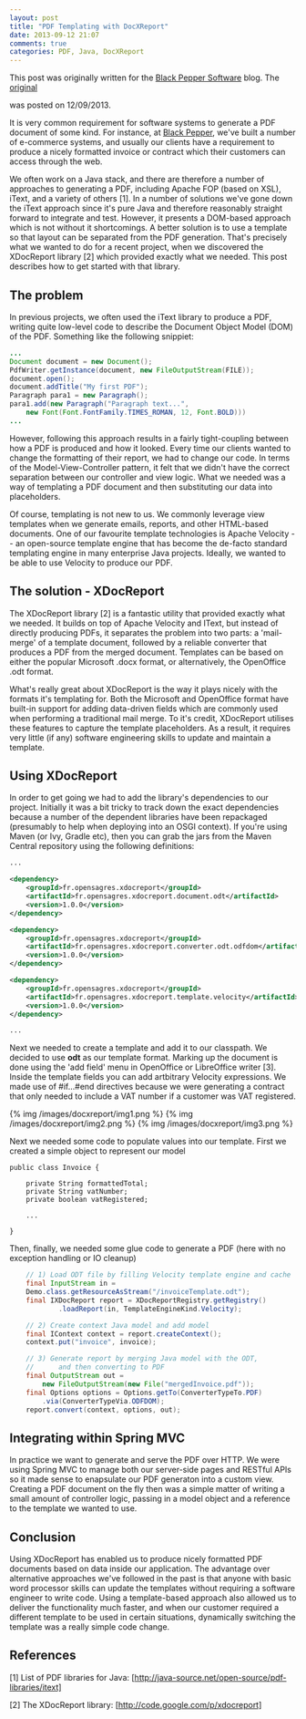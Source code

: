 ```yaml
---
layout: post
title: "PDF Templating with DocXReport"
date: 2013-09-12 21:07
comments: true
categories: PDF, Java, DocXReport 
---
```


<p class="headline-box">This post was originally written for the <a href="http://www.blackpepper.co.uk/blog/">Black Pepper Software</a>
blog. The <a href="http://www.blackpepper.co.uk/posts/pdf-templating-with-docxreport/">original</a>

was posted on 12/09/2013.</p>

It is very common requirement for software systems to generate a PDF document of some kind. For instance, at 
[Black Pepper](http://www.blackpepper.co.uk), we've built a number of e-commerce systems, and usually our clients have a requirement to produce a nicely formatted invoice or contract which their customers can access through the web.

We often work on a Java stack, and there are therefore a number of approaches to generating a PDF, including Apache FOP (based on XSL), iText, and a variety of others [1]. In a number of solutions we've gone down the iText approach since it's pure Java and therefore reasonably straight forward to integrate and test. However, it presents a DOM-based approach which is not without it shortcomings. A better solution is to use a template so that layout can be separated from the PDF generation. That's precisely what we wanted to do for a recent project, when we discovered the XDocReport library [2] which provided exactly what we needed. This post describes how to get started with that library.
<!-- more -->

The problem
-----------
In previous projects, we often used the iText library to produce a PDF, writing quite low-level code to describe the Document Object Model (DOM) of the PDF. Something like the following snippiet:

```java
...
Document document = new Document();
PdfWriter.getInstance(document, new FileOutputStream(FILE));
document.open();
document.addTitle("My first PDF");
Paragraph para1 = new Paragraph();
para1.add(new Paragraph("Paragraph text...", 
	new Font(Font.FontFamily.TIMES_ROMAN, 12, Font.BOLD)))
...
```

However, following this approach results in a fairly tight-coupling between how a PDF is produced and how it looked. Every time our clients wanted to change the formatting of their report, we had to change our code. In terms of the Model-View-Controller pattern, it felt that we didn't have the correct separation between our controller and view logic. What we needed was a way of templating a PDF document and then substituting our data into placeholders.

Of course, templating is not new to us. We commonly leverage view templates when we generate emails, reports, and other HTML-based documents. One of our favourite template technologies is Apache Velocity -- an open-source template engine that has become the de-facto standard templating engine in many enterprise Java projects. Ideally, we wanted to be able to use Velocity to produce our PDF.

The solution - XDocReport
-------------------------

The XDocReport library [2] is a fantastic utility that provided exactly what we needed. It builds on top of Apache Velocity and IText, but instead of directly producing PDFs, it separates the problem into two parts: a 'mail-merge' of a template document, followed by a reliable converter that produces a PDF from the merged document. Templates can be based on either the popular Microsoft .docx format, or alternatively, the OpenOffice .odt format.

What's really great about XDocReport is the way it plays nicely with the formats it's templating for. Both the Microsoft and OpenOffice format have built-in support for adding data-driven fields which are commonly used when performing a traditional mail merge. To it's credit, XDocReport utilises these features to capture the template placeholders. As a result, it requires very little (if any) software engineering skills to update and maintain a template. 

Using XDocReport
----------------

In order to get going we had to add the library's dependencies to our project. Initially it was a bit tricky to track down the exact dependencies because a number of the dependent libraries have been repackaged (presumably to help when deploying into an OSGI context). If you're using Maven (or Ivy, Gradle etc), then you can grab the jars from the Maven Central repository using the following definitions:

```xml
...

<dependency>
	<groupId>fr.opensagres.xdocreport</groupId>
	<artifactId>fr.opensagres.xdocreport.document.odt</artifactId>
	<version>1.0.0</version>
</dependency>

<dependency>
	<groupId>fr.opensagres.xdocreport</groupId>
	<artifactId>fr.opensagres.xdocreport.converter.odt.odfdom</artifactId>
	<version>1.0.0</version>
</dependency>

<dependency>
	<groupId>fr.opensagres.xdocreport</groupId>
	<artifactId>fr.opensagres.xdocreport.template.velocity</artifactId>
	<version>1.0.0</version>
</dependency>

...
```

Next we needed to create a template and add it to our classpath. We decided to use **odt** as our template format. Marking up the document is done using the 'add field' menu in OpenOffice or LibreOffice writer [3]. Inside the template fields you can add artbitrary Velocity expressions. We made use of #if...#end directives because we were generating a contract that only needed to include a VAT number if a customer was VAT registered.

{% img /images/docxreport/img1.png %}
{% img /images/docxreport/img2.png %}
{% img /images/docxreport/img3.png %}


Next we needed some code to populate values into our template. First we created a simple object to represent our model

	public class Invoice {

        private String formattedTotal;
        private String vatNumber;
        private boolean vatRegistered;

        ...

    }

Then, finally, we needed some glue code to generate a PDF (here with no exception handling or IO cleanup)

```java
    // 1) Load ODT file by filling Velocity template engine and cache
    final InputStream in = 
	Demo.class.getResourceAsStream("/invoiceTemplate.odt");
    final IXDocReport report = XDocReportRegistry.getRegistry()
    		.loadReport(in, TemplateEngineKind.Velocity);

    // 2) Create context Java model and add model
    final IContext context = report.createContext();
    context.put("invoice", invoice);

    // 3) Generate report by merging Java model with the ODT,
    //      and then converting to PDF
    final OutputStream out = 
        new FileOutputStream(new File("mergedInvoice.pdf"));
    final Options options = Options.getTo(ConverterTypeTo.PDF)
        .via(ConverterTypeVia.ODFDOM);
    report.convert(context, options, out);
```

Integrating within Spring MVC
-----------------------------

In practice we want to generate and serve the PDF over HTTP. We were using Spring MVC to manage both our server-side pages and RESTful APIs so it made sense to enapsulate our PDF generaton into a custom view. Creating a PDF document on the fly then was a simple matter of writing a small amount of controller logic, passing in a model object and a reference to the template we wanted to use.

Conclusion
----------

Using XDocReport has enabled us to produce nicely formatted PDF documents based on data inside our application. The advantage over alternative approaches we've followed in the past is that anyone with basic word processor skills can update the templates without requiring a software engineer to write code. Using a template-based approach also allowed us to deliver the functionality much faster, and when our customer required a different template to be used in certain situations, dynamically switching the template was a really simple code change.

References
----------

[1] List of PDF libraries for Java: [http://java-source.net/open-source/pdf-libraries/itext]

[2] The XDocReport library: [http://code.google.com/p/xdocreport]

